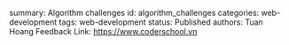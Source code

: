 summary: Algorithm challenges
id: algorithm_challenges
categories: web-development
tags: web-development
status: Published
authors: Tuan Hoang
Feedback Link: https://www.coderschool.vn



